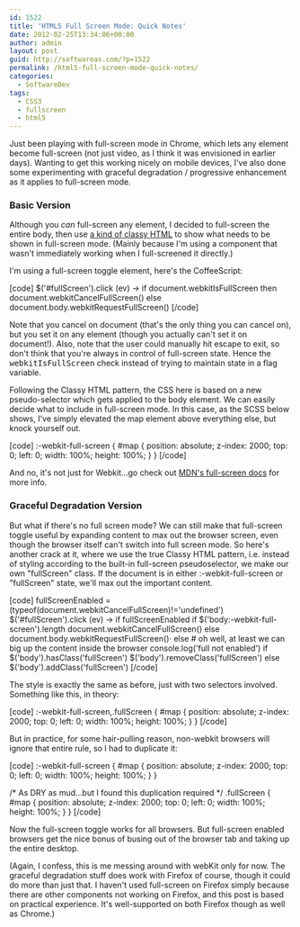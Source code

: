 ```yaml
---
id: 1522
title: 'HTML5 Full Screen Mode: Quick Notes'
date: 2012-02-25T13:34:06+00:00
author: admin
layout: post
guid: http://softwareas.com/?p=1522
permalink: /html5-full-screen-mode-quick-notes/
categories:
  - SoftwareDev
tags:
  - CSS3
  - fullscreen
  - html5
---
```

Just been playing with full-screen mode in Chrome, which lets any element become full-screen (not just video, as I think it was envisioned in earlier days). Wanting to get this working nicely on mobile devices, I've also done some experimenting with graceful degradation / progressive enhancement as it applies to full-screen mode.

### Basic Version

Although you <i>can</i> full-screen any element, I decided to full-screen the entire body, then use [a kind of classy HTML](http://softwareas.com/classy-html-a-speculative-design-pattern-about-classes-and-composition) to show what needs to be shown in full-screen mode. (Mainly because I'm using a component that wasn't immediately working when I full-screened it directly.)

I'm using a full-screen toggle element, here's the CoffeeScript:

[code]
  $('#fullScreen').click (ev) ->
    if document.webkitIsFullScreen then document.webkitCancelFullScreen() else document.body.webkitRequestFullScreen()
[/code]

Note that you cancel on document (that's the only thing you can cancel on), but you set it on any element (though you actually can't set it on document!). Also, note that the user could manually hit escape to exit, so don't think that you're always in control of full-screen state. Hence the <tt>webkitIsFullScreen</tt> check instead of trying to maintain state in a flag variable.

Following the Classy HTML pattern, the CSS here is based on a new pseudo-selector which gets applied to the body element. We can easily decide what to include in full-screen mode. In this case, as the SCSS below shows, I've simply elevated the map element above everything else, but knock yourself out.

[code]
:-webkit-full-screen {
  #map {
    position: absolute;
    z-index: 2000;
    top: 0;
    left: 0;
    width: 100%;
    height: 100%;
  }
}
[/code]

And no, it's not just for Webkit...go check out [MDN's full-screen docs](https://developer.mozilla.org/en/DOM/Using_full-screen_mode) for more info.

### Graceful Degradation Version

But what if there's no full screen mode? We can still make that full-screen toggle useful by expanding content to max out the browser screen, even though the browser itself can't switch into full screen mode. So here's another crack at it, where we use the true Classy HTML pattern, i.e. instead of styling according to the built-in full-screen pseudoselector, we make our own "fullScreen" class. If the document is in either :-webkit-full-screen or "fullScreen" state, we'll max out the important content.

[code]
  fullScreenEnabled = (typeof(document.webkitCancelFullScreen)!='undefined')
  $('#fullScreen').click (ev) ->
    if fullScreenEnabled
      if $('body:-webkit-full-screen').length
        document.webkitCancelFullScreen()
      else
        document.body.webkitRequestFullScreen()·
    else # oh well, at least we can big up the content inside the browser
      console.log('full not enabled')
      if $('body').hasClass('fullScreen')
        $('body').removeClass('fullScreen')
      else
        $('body').addClass('fullScreen')
[/code]

The style is exactly the same as before, just with two selectors involved. Something like this, in theory:

[code]
:-webkit-full-screen,.fullScreen {
  #map {
    position: absolute;
    z-index: 2000;
    top: 0;
    left: 0;
    width: 100%;
    height: 100%;
  }
}
[/code]

But in practice, for some hair-pulling reason, non-webkit browsers will ignore that entire rule, so I had to duplicate it:

[code]
:-webkit-full-screen {
  #map {
    position: absolute;
    z-index: 2000;
    top: 0;
    left: 0;
    width: 100%;
    height: 100%;
  }
}

/* As DRY as mud...but I found this duplication required */ 
.fullScreen {
  #map {
    position: absolute;
    z-index: 2000;
    top: 0;
    left: 0;
    width: 100%;
    height: 100%;
  }
}
[/code]

Now the full-screen toggle works for all browsers. But full-screen enabled browsers get the nice bonus of busing out of the browser tab and taking up the entire desktop.

(Again, I confess, this is me messing around with webKit only for now. The graceful degradation stuff does work with Firefox of course, though it could do more than just that. I haven't used full-screen on Firefox simply because there are other components not working on Firefox, and this post is based on practical experience. It's well-supported on both Firefox though as well as Chrome.)